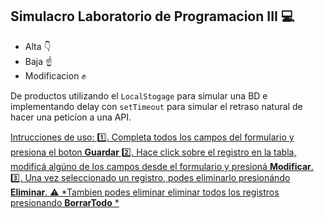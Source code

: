 ## Simulacro Laboratorio de Programacion III 💻

+ Alta 👇
+ Baja ☝️ 
+ Modificacion ✊

De productos utilizando el `LocalStogage` para simular una BD e implementando delay con `setTimeout` para simular el retraso natural de hacer una peticíon a una API.

<u>Intrucciones de uso:<u>
1️⃣. Completa todos los campos del formulario y presiona el boton **Guardar**
2️⃣. Hace click sobre el registro en la tabla, modificá algúno de los campos desde el formulario y presioná **Modificar**.
3️⃣. Una vez seleccionado un registro, podes eliminarlo presionándo **Eliminar**.
⚠️ *Tambien podes eliminar eliminar todos los registros presionando **BorrarTodo** *
